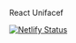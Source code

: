 React Unifacef

[![Netlify Status](https://api.netlify.com/api/v1/badges/9e24ae11-7769-4332-a6c2-2f5bef1ff27d/deploy-status)](https://app.netlify.com/sites/unifacef-react14/deploys)